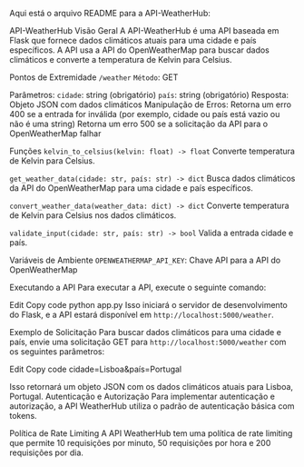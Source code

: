Aqui está o arquivo README para a API-WeatherHub:

API-WeatherHub
Visão Geral
A API-WeatherHub é uma API baseada em Flask que fornece dados climáticos atuais para uma cidade e país específicos. A API usa a API do OpenWeatherMap para buscar dados climáticos e converte a temperatura de Kelvin para Celsius.

Pontos de Extremidade
`/weather`
`Método`: GET

Parâmetros:
`cidade`: string (obrigatório)
`país`: string (obrigatório)
Resposta: Objeto JSON com dados climáticos
Manipulação de Erros:
Retorna um erro 400 se a entrada for inválida (por exemplo, cidade ou país está vazio ou não é uma string)
Retorna um erro 500 se a solicitação da API para o OpenWeatherMap falhar

Funções
`kelvin_to_celsius(kelvin: float) -> float`
Converte temperatura de Kelvin para Celsius.

`get_weather_data(cidade: str, país: str) -> dict`
Busca dados climáticos da API do OpenWeatherMap para uma cidade e país específicos.

`convert_weather_data(weather_data: dict) -> dict`
Converte temperatura de Kelvin para Celsius nos dados climáticos.

`validate_input(cidade: str, país: str) -> bool`
Valida a entrada cidade e país.

Variáveis de Ambiente
`OPENWEATHERMAP_API_KEY`: Chave API para a API do OpenWeatherMap

Executando a API
Para executar a API, execute o seguinte comando:

Edit
Copy code
python app.py
Isso iniciará o servidor de desenvolvimento do Flask, e a API estará disponível em `http://localhost:5000/weather`.

Exemplo de Solicitação
Para buscar dados climáticos para uma cidade e país, envie uma solicitação GET para `http://localhost:5000/weather` com os seguintes parâmetros:

Edit
Copy code
cidade=Lisboa&país=Portugal

Isso retornará um objeto JSON com os dados climáticos atuais para Lisboa, Portugal.
Autenticação e Autorização
Para implementar autenticação e autorização, a API WeatherHub utiliza o padrão de autenticação básica com tokens.

Política de Rate Limiting
A API WeatherHub tem uma política de rate limiting que permite 10 requisições por minuto, 50 requisições por hora e 200 requisições por dia.

